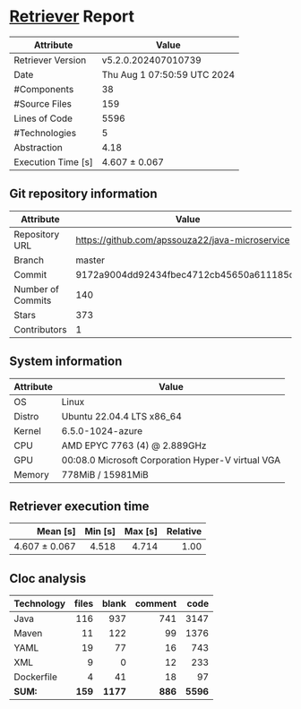 # [Retriever](https://github.com/PalladioSimulator/Palladio-ReverseEngineering-Retriever) Report
| Attribute          | Value |
| ------------------ | ----- |
| Retriever Version  | v5.2.0.202407010739 |
| Date               | Thu Aug  1 07:50:59 UTC 2024 |
| #Components        | 38 |
| #Source Files      | 159 |
| Lines of Code      | 5596 |
| #Technologies      | 5 |
| Abstraction        | 4.18 |
| Execution Time [s] | 4.607 ± 0.067  |

## Git repository information
|      Attribute    | Value |
| ----------------- | ----- |
| Repository URL    | https://github.com/apssouza22/java-microservice |
| Branch            | master |
| Commit            | 9172a9004dd92434fbec4712cb45650a611185c3 |
| Number of Commits | 140 |
| Stars             | 373 |
| Contributors      | 1 |


## System information
| Attribute | Value |
| --------- | ----- |
| OS | Linux  |
| Distro | Ubuntu 22.04.4 LTS x86_64  |
| Kernel | 6.5.0-1024-azure  |
| CPU | AMD EPYC 7763 (4) @ 2.889GHz  |
| GPU | 00:08.0 Microsoft Corporation Hyper-V virtual VGA  |
| Memory | 778MiB / 15981MiB  |

## Retriever execution time
| Mean [s] | Min [s] | Max [s] | Relative |
|---:|---:|---:|---:|
| 4.607 ± 0.067 | 4.518 | 4.714 | 1.00 |

## Cloc analysis

<!-- github.com/AlDanial/cloc v 1.90  T=0.19 s (858.4 files/s, 41167.7 lines/s) -->

|Technology|files|blank|comment|code|
|:-------|-------:|-------:|-------:|-------:|
|Java|116|937|741|3147|
|Maven|11|122|99|1376|
|YAML|19|77|16|743|
|XML|9|0|12|233|
|Dockerfile|4|41|18|97|
|**SUM:**|**159**|**1177**|**886**|**5596**|
